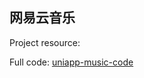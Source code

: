 ## 网易云音乐 

Project resource:

Full code: [uniapp-music-code](https://github.com/front-end-class/uniapp-music-code/blob/master/uni-course-all.zip)  